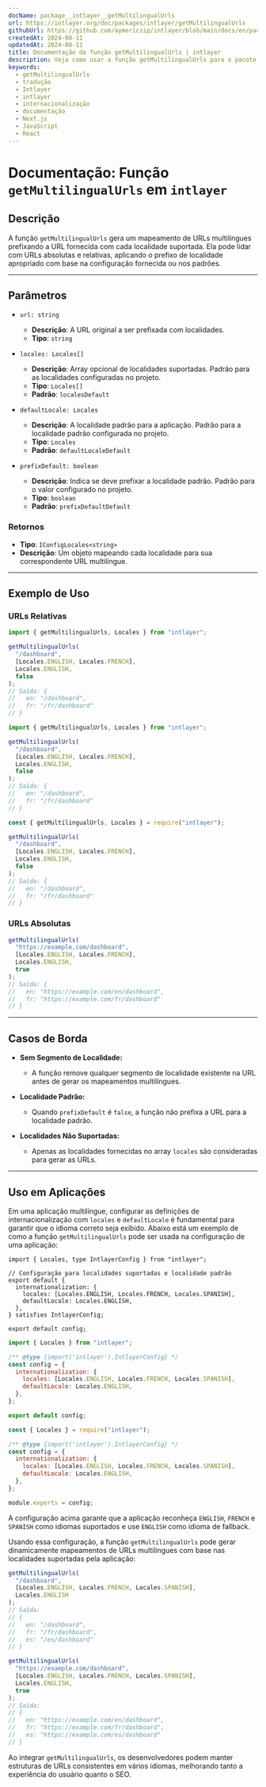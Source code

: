 ```yaml
---
docName: package__intlayer__getMultilingualUrls
url: https://intlayer.org/doc/packages/intlayer/getMultilingualUrls
githubUrl: https://github.com/aymericzip/intlayer/blob/main/docs/en/packages/intlayer/getMultilingualUrls.md
createdAt: 2024-08-11
updatedAt: 2024-08-11
title: Documentação da função getMultilingualUrls | intlayer
description: Veja como usar a função getMultilingualUrls para o pacote intlayer
keywords:
  - getMultilingualUrls
  - tradução
  - Intlayer
  - intlayer
  - internacionalização
  - documentação
  - Next.js
  - JavaScript
  - React
---
```


# Documentação: Função `getMultilingualUrls` em `intlayer`

## Descrição

A função `getMultilingualUrls` gera um mapeamento de URLs multilíngues prefixando a URL fornecida com cada localidade suportada. Ela pode lidar com URLs absolutas e relativas, aplicando o prefixo de localidade apropriado com base na configuração fornecida ou nos padrões.

---

## Parâmetros

- `url: string`

  - **Descrição**: A URL original a ser prefixada com localidades.
  - **Tipo**: `string`

- `locales: Locales[]`

  - **Descrição**: Array opcional de localidades suportadas. Padrão para as localidades configuradas no projeto.
  - **Tipo**: `Locales[]`
  - **Padrão**: `localesDefault`

- `defaultLocale: Locales`

  - **Descrição**: A localidade padrão para a aplicação. Padrão para a localidade padrão configurada no projeto.
  - **Tipo**: `Locales`
  - **Padrão**: `defaultLocaleDefault`

- `prefixDefault: boolean`
  - **Descrição**: Indica se deve prefixar a localidade padrão. Padrão para o valor configurado no projeto.
  - **Tipo**: `boolean`
  - **Padrão**: `prefixDefaultDefault`

### Retornos

- **Tipo**: `IConfigLocales<string>`
- **Descrição**: Um objeto mapeando cada localidade para sua correspondente URL multilíngue.

---

## Exemplo de Uso

### URLs Relativas

```typescript codeFormat="typescript"
import { getMultilingualUrls, Locales } from "intlayer";

getMultilingualUrls(
  "/dashboard",
  [Locales.ENGLISH, Locales.FRENCH],
  Locales.ENGLISH,
  false
);
// Saída: {
//   en: "/dashboard",
//   fr: "/fr/dashboard"
// }
```

```javascript codeFormat="esm"
import { getMultilingualUrls, Locales } from "intlayer";

getMultilingualUrls(
  "/dashboard",
  [Locales.ENGLISH, Locales.FRENCH],
  Locales.ENGLISH,
  false
);
// Saída: {
//   en: "/dashboard",
//   fr: "/fr/dashboard"
// }
```

```javascript codeFormat="commonjs"
const { getMultilingualUrls, Locales } = require("intlayer");

getMultilingualUrls(
  "/dashboard",
  [Locales.ENGLISH, Locales.FRENCH],
  Locales.ENGLISH,
  false
);
// Saída: {
//   en: "/dashboard",
//   fr: "/fr/dashboard"
// }
```

### URLs Absolutas

```typescript
getMultilingualUrls(
  "https://example.com/dashboard",
  [Locales.ENGLISH, Locales.FRENCH],
  Locales.ENGLISH,
  true
);
// Saída: {
//   en: "https://example.com/en/dashboard",
//   fr: "https://example.com/fr/dashboard"
// }
```

---

## Casos de Borda

- **Sem Segmento de Localidade:**

  - A função remove qualquer segmento de localidade existente na URL antes de gerar os mapeamentos multilíngues.

- **Localidade Padrão:**

  - Quando `prefixDefault` é `false`, a função não prefixa a URL para a localidade padrão.

- **Localidades Não Suportadas:**
  - Apenas as localidades fornecidas no array `locales` são consideradas para gerar as URLs.

---

## Uso em Aplicações

Em uma aplicação multilíngue, configurar as definições de internacionalização com `locales` e `defaultLocale` é fundamental para garantir que o idioma correto seja exibido. Abaixo está um exemplo de como a função `getMultilingualUrls` pode ser usada na configuração de uma aplicação:

```tsx codeFormat="typescript"
import { Locales, type IntlayerConfig } from "intlayer";

// Configuração para localidades suportadas e localidade padrão
export default {
  internationalization: {
    locales: [Locales.ENGLISH, Locales.FRENCH, Locales.SPANISH],
    defaultLocale: Locales.ENGLISH,
  },
} satisfies IntlayerConfig;

export default config;
```

```javascript codeFormat="esm"
import { Locales } from "intlayer";

/** @type {import('intlayer').IntlayerConfig} */
const config = {
  internationalization: {
    locales: [Locales.ENGLISH, Locales.FRENCH, Locales.SPANISH],
    defaultLocale: Locales.ENGLISH,
  },
};

export default config;
```

```javascript codeFormat="commonjs"
const { Locales } = require("intlayer");

/** @type {import('intlayer').IntlayerConfig} */
const config = {
  internationalization: {
    locales: [Locales.ENGLISH, Locales.FRENCH, Locales.SPANISH],
    defaultLocale: Locales.ENGLISH,
  },
};

module.exports = config;
```

A configuração acima garante que a aplicação reconheça `ENGLISH`, `FRENCH` e `SPANISH` como idiomas suportados e use `ENGLISH` como idioma de fallback.

Usando essa configuração, a função `getMultilingualUrls` pode gerar dinamicamente mapeamentos de URLs multilíngues com base nas localidades suportadas pela aplicação:

```typescript
getMultilingualUrls(
  "/dashboard",
  [Locales.ENGLISH, Locales.FRENCH, Locales.SPANISH],
  Locales.ENGLISH
);
// Saída:
// {
//   en: "/dashboard",
//   fr: "/fr/dashboard",
//   es: "/es/dashboard"
// }

getMultilingualUrls(
  "https://example.com/dashboard",
  [Locales.ENGLISH, Locales.FRENCH, Locales.SPANISH],
  Locales.ENGLISH,
  true
);
// Saída:
// {
//   en: "https://example.com/en/dashboard",
//   fr: "https://example.com/fr/dashboard",
//   es: "https://example.com/es/dashboard"
// }
```

Ao integrar `getMultilingualUrls`, os desenvolvedores podem manter estruturas de URLs consistentes em vários idiomas, melhorando tanto a experiência do usuário quanto o SEO.
